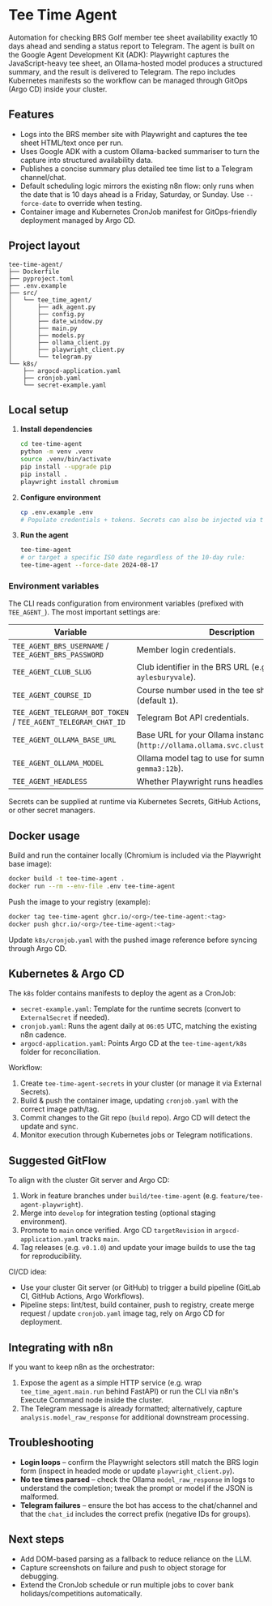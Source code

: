 # Tee Time Agent

Automation for checking BRS Golf member tee sheet availability exactly 10 days ahead and sending a status report to Telegram. The agent is built on the Google Agent Development Kit (ADK): Playwright captures the JavaScript-heavy tee sheet, an Ollama-hosted model produces a structured summary, and the result is delivered to Telegram. The repo includes Kubernetes manifests so the workflow can be managed through GitOps (Argo CD) inside your cluster.

## Features
- Logs into the BRS member site with Playwright and captures the tee sheet HTML/text once per run.
- Uses Google ADK with a custom Ollama-backed summariser to turn the capture into structured availability data.
- Publishes a concise summary plus detailed tee time list to a Telegram channel/chat.
- Default scheduling logic mirrors the existing n8n flow: only runs when the date that is 10 days ahead is a Friday, Saturday, or Sunday. Use `--force-date` to override when testing.
- Container image and Kubernetes CronJob manifest for GitOps-friendly deployment managed by Argo CD.

## Project layout
```
tee-time-agent/
├── Dockerfile
├── pyproject.toml
├── .env.example
├── src/
│   └── tee_time_agent/
│       ├── adk_agent.py
│       ├── config.py
│       ├── date_window.py
│       ├── main.py
│       ├── models.py
│       ├── ollama_client.py
│       ├── playwright_client.py
│       └── telegram.py
└── k8s/
    ├── argocd-application.yaml
    ├── cronjob.yaml
    └── secret-example.yaml
```

## Local setup
1. **Install dependencies**
   ```bash
   cd tee-time-agent
   python -m venv .venv
   source .venv/bin/activate
   pip install --upgrade pip
   pip install .
   playwright install chromium
   ```
2. **Configure environment**
   ```bash
   cp .env.example .env
   # Populate credentials + tokens. Secrets can also be injected via the environment.
   ```
3. **Run the agent**
   ```bash
   tee-time-agent
   # or target a specific ISO date regardless of the 10-day rule:
   tee-time-agent --force-date 2024-08-17
   ```

### Environment variables
The CLI reads configuration from environment variables (prefixed with `TEE_AGENT_`). The most important settings are:

| Variable | Description |
| --- | --- |
| `TEE_AGENT_BRS_USERNAME` / `TEE_AGENT_BRS_PASSWORD` | Member login credentials. |
| `TEE_AGENT_CLUB_SLUG` | Club identifier in the BRS URL (e.g. `aylesburyvale`). |
| `TEE_AGENT_COURSE_ID` | Course number used in the tee sheet path (default `1`). |
| `TEE_AGENT_TELEGRAM_BOT_TOKEN` / `TEE_AGENT_TELEGRAM_CHAT_ID` | Telegram Bot API credentials. |
| `TEE_AGENT_OLLAMA_BASE_URL` | Base URL for your Ollama instance (`http://ollama.ollama.svc.cluster.local:11434`). |
| `TEE_AGENT_OLLAMA_MODEL` | Ollama model tag to use for summarisation (e.g. `gemma3:12b`). |
| `TEE_AGENT_HEADLESS` | Whether Playwright runs headless (default `true`). |

Secrets can be supplied at runtime via Kubernetes Secrets, GitHub Actions, or other secret managers.

## Docker usage
Build and run the container locally (Chromium is included via the Playwright base image):
```bash
docker build -t tee-time-agent .
docker run --rm --env-file .env tee-time-agent
```

Push the image to your registry (example):
```bash
docker tag tee-time-agent ghcr.io/<org>/tee-time-agent:<tag>
docker push ghcr.io/<org>/tee-time-agent:<tag>
```

Update `k8s/cronjob.yaml` with the pushed image reference before syncing through Argo CD.

## Kubernetes & Argo CD
The `k8s` folder contains manifests to deploy the agent as a CronJob:
- `secret-example.yaml`: Template for the runtime secrets (convert to `ExternalSecret` if needed).
- `cronjob.yaml`: Runs the agent daily at `06:05` UTC, matching the existing n8n cadence.
- `argocd-application.yaml`: Points Argo CD at the `tee-time-agent/k8s` folder for reconciliation.

Workflow:
1. Create `tee-time-agent-secrets` in your cluster (or manage it via External Secrets).
2. Build & push the container image, updating `cronjob.yaml` with the correct image path/tag.
3. Commit changes to the Git repo (`build` repo). Argo CD will detect the update and sync.
4. Monitor execution through Kubernetes jobs or Telegram notifications.

## Suggested GitFlow
To align with the cluster Git server and Argo CD:
1. Work in feature branches under `build/tee-time-agent` (e.g. `feature/tee-agent-playwright`).
2. Merge into `develop` for integration testing (optional staging environment).
3. Promote to `main` once verified. Argo CD `targetRevision` in `argocd-application.yaml` tracks `main`.
4. Tag releases (e.g. `v0.1.0`) and update your image builds to use the tag for reproducibility.

CI/CD idea:
- Use your cluster Git server (or GitHub) to trigger a build pipeline (GitLab CI, GitHub Actions, Argo Workflows).
- Pipeline steps: lint/test, build container, push to registry, create merge request / update `cronjob.yaml` image tag, rely on Argo CD for deployment.

## Integrating with n8n
If you want to keep n8n as the orchestrator:
1. Expose the agent as a simple HTTP service (e.g. wrap `tee_time_agent.main.run` behind FastAPI) or run the CLI via n8n's Execute Command node inside the cluster.
2. The Telegram message is already formatted; alternatively, capture `analysis.model_raw_response` for additional downstream processing.

## Troubleshooting
- **Login loops** – confirm the Playwright selectors still match the BRS login form (inspect in headed mode or update `playwright_client.py`).
- **No tee times parsed** – check the Ollama `model_raw_response` in logs to understand the completion; tweak the prompt or model if the JSON is malformed.
- **Telegram failures** – ensure the bot has access to the chat/channel and that the `chat_id` includes the correct prefix (negative IDs for groups).

## Next steps
- Add DOM-based parsing as a fallback to reduce reliance on the LLM.
- Capture screenshots on failure and push to object storage for debugging.
- Extend the CronJob schedule or run multiple jobs to cover bank holidays/competitions automatically.
